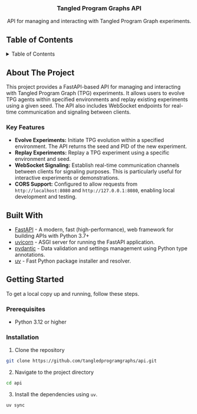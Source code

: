 <div align="center">
<h3 align="center">Tangled Program Graphs API</h3>

  <p align="center">
    API for managing and interacting with Tangled Program Graph experiments.
  </p>
</div>

## Table of Contents

<details>
  <summary>Table of Contents</summary>
  <ol>
    <li>
      <a href="#about-the-project">About The Project</a>
      <ul>
        <li><a href="#key-features">Key Features</a></li>
      </ul>
    </li>
    <li><a href="#built-with">Built With</a></li>
    <li><a href="#getting-started">Getting Started</a>
      <ul>
        <li><a href="#prerequisites">Prerequisites</a></li>
        <li><a href="#installation">Installation</a></li>
      </ul>
    </li>
    <li><a href="#acknowledgments">Acknowledgments</a></li>
  </ol>
</details>

## About The Project

This project provides a FastAPI-based API for managing and interacting with Tangled Program Graph (TPG) experiments. It allows users to evolve TPG agents within specified environments and replay existing experiments using a given seed. The API also includes WebSocket endpoints for real-time communication and signaling between clients.

### Key Features

- **Evolve Experiments:** Initiate TPG evolution within a specified environment. The API returns the seed and PID of the new experiment.
- **Replay Experiments:** Replay a TPG experiment using a specific environment and seed.
- **WebSocket Signaling:** Establish real-time communication channels between clients for signaling purposes. This is particularly useful for interactive experiments or demonstrations.
- **CORS Support:** Configured to allow requests from `http://localhost:8080` and `http://127.0.0.1:8080`, enabling local development and testing.

## Built With

- [FastAPI](https://fastapi.tiangolo.com/) - A modern, fast (high-performance), web framework for building APIs with Python 3.7+
- [uvicorn](https://www.uvicorn.org/) - ASGI server for running the FastAPI application.
- [pydantic](https://docs.pydantic.dev/) - Data validation and settings management using Python type annotations.
- [uv](https://github.com/astral-sh/uv) - Fast Python package installer and resolver.

## Getting Started

To get a local copy up and running, follow these steps.

### Prerequisites

- Python 3.12 or higher

### Installation

1.  Clone the repository

```sh
git clone https://github.com/tangledprogramgraphs/api.git
```

2.  Navigate to the project directory

```sh
cd api
```

3.  Install the dependencies using `uv`.

```sh
uv sync
```
